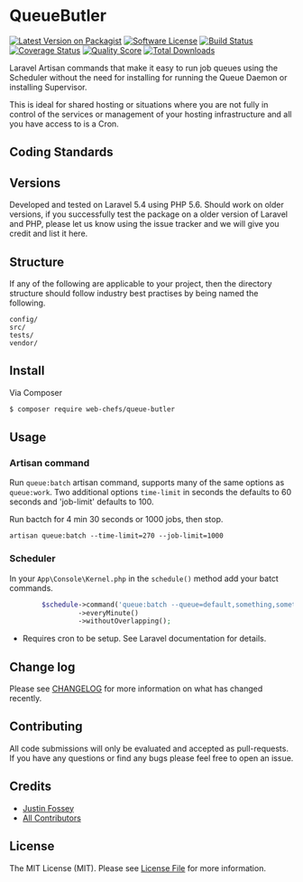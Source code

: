 # QueueButler

[![Latest Version on Packagist][ico-version]][link-packagist]
[![Software License][ico-license]](LICENSE.md)
[![Build Status][ico-travis]][link-travis]
[![Coverage Status][ico-scrutinizer]][link-scrutinizer]
[![Quality Score][ico-code-quality]][link-code-quality]
[![Total Downloads][ico-downloads]][link-downloads]

Laravel Artisan commands that make it easy to run job queues using the Scheduler without the need for installing for running the Queue Daemon or installing Supervisor.

This is ideal for shared hosting or situations where you are not fully in control of the services or management of your hosting infrastructure and all you have access to is a Cron.

## Coding Standards


## Versions

Developed and tested on Laravel 5.4 using PHP 5.6. Should work on older versions, if you successfully test the package on a older version of Laravel and PHP, please let us know using the issue tracker and we will give you credit and list it here.

## Structure

If any of the following are applicable to your project, then the directory structure should follow industry best practises by being named the following.

```
config/
src/
tests/
vendor/
```

## Install

Via Composer

``` bash
$ composer require web-chefs/queue-butler
```

## Usage

### Artisan command

Run `queue:batch` artisan command, supports many of the same options as `queue:work`. Two additional options `time-limit` in seconds the defaults to 60 seconds and 'job-limit' defaults to 100.

Run bactch for 4 min 30 seconds or 1000 jobs, then stop.

`artisan queue:batch --time-limit=270 --job-limit=1000`

### Scheduler

In your `App\Console\Kernel.php` in the `schedule()` method add your batct commands.

``` php
        $schedule->command('queue:batch --queue=default,something,somethingelse --time-limit=50 --job-limit=100')
                 ->everyMinute()
                 ->withoutOverlapping();
```

* Requires cron to be setup. See Laravel documentation for details.


## Change log

Please see [CHANGELOG](CHANGELOG.md) for more information on what has changed recently.

## Contributing

All code submissions will only be evaluated and accepted as pull-requests. If you have any questions or find any bugs please feel free to open an issue.

## Credits

- [Justin Fossey][link-author]
- [All Contributors][link-contributors]

## License

The MIT License (MIT). Please see [License File](LICENSE.md) for more information.

[ico-version]: https://img.shields.io/packagist/v/web-chefs/queue-butler.svg?style=flat-square
[ico-license]: https://img.shields.io/badge/license-MIT-brightgreen.svg?style=flat-square
[ico-travis]: https://img.shields.io/travis/web-chefs/queue-butler/master.svg?style=flat-square
[ico-scrutinizer]: https://img.shields.io/scrutinizer/coverage/g/web-chefs/queue-butler.svg?style=flat-square
[ico-code-quality]: https://img.shields.io/scrutinizer/g/web-chefs/queue-butler.svg?style=flat-square
[ico-downloads]: https://img.shields.io/packagist/dt/web-chefs/queue-butler.svg?style=flat-square

[link-packagist]: https://packagist.org/packages/web-chefs/queue-butler
[link-travis]: https://travis-ci.org/web-chefs/queue-butler
[link-scrutinizer]: https://scrutinizer-ci.com/g/web-chefs/queue-butler/code-structure
[link-code-quality]: https://scrutinizer-ci.com/g/web-chefs/queue-butler
[link-downloads]: https://packagist.org/packages/web-chefs/queue-butler
[link-author]: https://github.com/JFossey
[link-contributors]: ../../contributors
